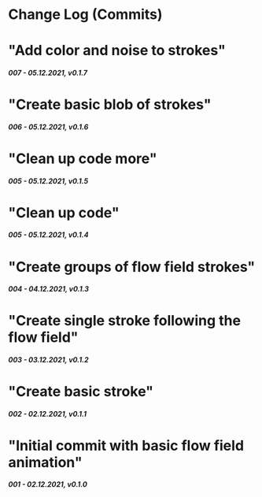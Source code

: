 # Change Log (Commits)

<!--
Major.Minor.Patch:

Major:
- New Feature(s) that break API
- Stable release

Minor:
- New feature
- Feature change
- Feature removal
- Dependencies minor/major update
- Security fix

Patch:
- New content
- Update content
- Content removal
- Dependencies patch update
- Layout improvement
- Performance improvement
-->


<!-- "In this commit I ..." -->


# "Add color and noise to strokes"
##### 007 - 05.12.2021, v0.1.7


# "Create basic blob of strokes"
##### 006 - 05.12.2021, v0.1.6


# "Clean up code more"
##### 005 - 05.12.2021, v0.1.5


# "Clean up code"
##### 005 - 05.12.2021, v0.1.4


# "Create groups of flow field strokes"
##### 004 - 04.12.2021, v0.1.3


# "Create single stroke following the flow field"
##### 003 - 03.12.2021, v0.1.2


# "Create basic stroke"
##### 002 - 02.12.2021, v0.1.1


# "Initial commit with basic flow field animation"
##### 001 - 02.12.2021, v0.1.0